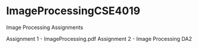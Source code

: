 # ImageProcessingCSE4019
Image Processing Assignments

Assignment 1 - ImageProcessing.pdf
Assignment 2 - Image Processing DA2
